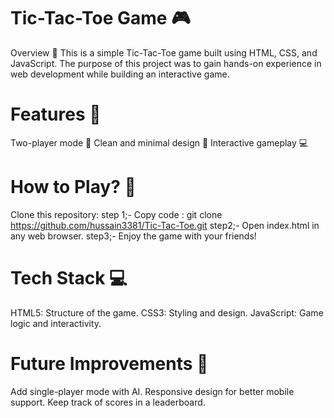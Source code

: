 # Tic-Tac-Toe Game 🎮
Overview 📌
This is a simple Tic-Tac-Toe game built using HTML, CSS, and JavaScript. The purpose of this project was to gain hands-on experience in web development while building an interactive game.

# Features 🌟
Two-player mode 🎲
Clean and minimal design 🎨
Interactive gameplay 💻
# How to Play? 🎯
Clone this repository:
step 1;-
Copy code : git clone https://github.com/hussain3381/Tic-Tac-Toe.git
step2;-
Open index.html in any web browser.
step3;-
Enjoy the game with your friends!
# Tech Stack 💻
HTML5: Structure of the game.
CSS3: Styling and design.
JavaScript: Game logic and interactivity.
# Future Improvements 🚀
Add single-player mode with AI.
Responsive design for better mobile support.
Keep track of scores in a leaderboard.

